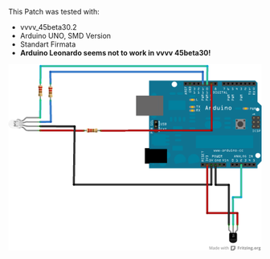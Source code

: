 This Patch was tested with:
* vvvv_45beta30.2
* Arduino UNO, SMD Version
* Standart Firmata
* **Arduino Leonardo seems not to work in vvvv 45beta30!**

![imagename](div/TemperatureSensor.png)
